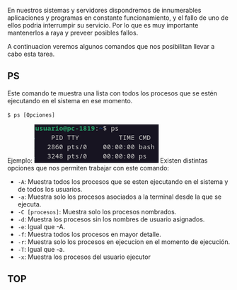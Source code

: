 En nuestros sistemas y servidores dispondremos de innumerables aplicaciones y programas en constante funcionamiento, y el fallo de uno de ellos
podria interrumpir su servicio. Por lo que es muy importante mantenerlos a raya y preveer posibles fallos.

A continuacion veremos algunos comandos que nos posibilitan llevar a cabo esta tarea.

## PS
Este comando te muestra una lista con todos los procesos que se estén ejecutando en el sistema en ese momento.

`$ ps [Opciones]`

Ejemplo: 
![ps solo](/img/procesos/ps_solo.PNG)
Existen distintas opciones que nos permiten trabajar con este comando:
- `-A`: Muestra todos los procesos que se esten ejecutando en el sistema y de todos los usuarios.
- `-a`: Muestra solo los procesos asociados a la terminal desde la que se ejecuta.
- `-C [procesos]`: Muestra solo los procesos nombrados.
- `-d`: Muestra los procesos sin los nombres de usuario asignados.
- `-e`: Igual que -A.
- `-f`: Muestra todos los procesos en mayor detalle.
- `-r`: Muestra solo los procesos en ejecucion en el momento de ejecución.
-  `-T`: Igual que -a.
-  `-x`: Muestra los procesos del usuario ejecutor

## TOP
